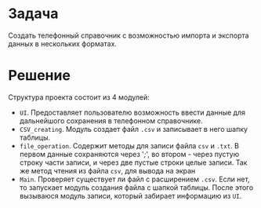 # Задача
Создать телефонный справочник с возможностью импорта и экспорта данных в нескольких форматах. 
# Решение
Структура проекта состоит из 4 модулей:
+ `UI`. Предоставляет пользователю возможность ввести данные для дальнейшого сохранения в телефонном справочнике.
+ `CSV_creating`. Модуль создает файл `.csv` и записывает в него шапку таблицы.
+ `file_operation`. Содержит методы для записи файла `csv` и `.txt`. В первом данные сохраняются через '*;*', во втором - через пустую строку части записи, и через две пустые строки целые записи. Так же метод чтения из файла `csv`, для вывода на экран
+ `Main`. Проверяет существует ли файл с расширением `.csv`. Если нет, то запускает модуль создания файла с шапкой таблицы. После этого вызываюся модуль записи, который забирает информацию из `UI`.
